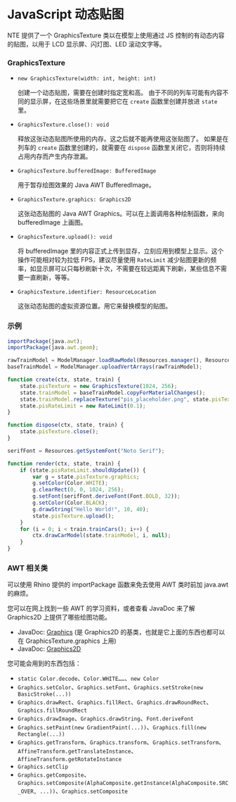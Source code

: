 # JavaScript 动态贴图

NTE 提供了一个 GraphicsTexture 类以在模型上使用通过 JS 控制的有动态内容的贴图，以用于 LCD 显示屏、闪灯图、LED 滚动文字等。



### GraphicsTexture

- `new GraphicsTexture(width: int, height: int)`

  创建一个动态贴图，需要在创建时指定宽和高。
  由于不同的列车可能有内容不同的显示屏，在这些场景里就需要把它在 `create` 函数里创建并放进 `state` 里。

- `GraphicsTexture.close(): void`

  释放这张动态贴图所使用的内存。这之后就不能再使用这张贴图了。
  如果是在列车的 `create` 函数里创建的，就需要在 `dispose` 函数里关闭它，否则将持续占用内存而产生内存泄漏。

- `GraphicsTexture.bufferedImage: BufferedImage`

  用于暂存绘图效果的 Java AWT BufferedImage。

- `GraphicsTexture.graphics: Graphics2D`

  这张动态贴图的 Java AWT Graphics。可以在上面调用各种绘制函数，来向 bufferedImage 上画图。

- `GraphicsTexture.upload(): void`

  将 bufferedImage 里的内容正式上传到显存，立刻应用到模型上显示。这个操作可能相对较为拉低 FPS，建议尽量使用 `RateLimit` 减少贴图更新的频率，如显示屏可以只每秒刷新十次，不需要在较远距离下刷新，某些信息不需要一直刷新，等等。

- `GraphicsTexture.identifier: ResourceLocation`

  这张动态贴图的虚拟资源位置。用它来替换模型的贴图。



### 示例

```javascript
importPackage(java.awt);
importPackage(java.awt.geom);

rawTrainModel = ModelManager.loadRawModel(Resources.manager(), Resources.idr("train.obj"), null);
baseTrainModel = ModelManager.uploadVertArrays(rawTrainModel);

function create(ctx, state, train) {
    state.pisTexture = new GraphicsTexture(1024, 256);
	state.trainModel = baseTrainModel.copyForMaterialChanges();
  	state.trainModel.replaceTexture("pis_placeholder.png", state.pisTexture.identifier);
    state.pisRateLimit = new RateLimit(0.1);
}

function dispose(ctx, state, train) {
    state.pisTexture.close();
}

serifFont = Resources.getSystemFont("Noto Serif");

function render(ctx, state, train) {
    if (state.pisRateLimit.shouldUpdate()) {
     	var g = state.pisTexture.graphics;
        g.setColor(Color.WHITE);
        g.clearRect(0, 0, 1024, 256);
        g.setFont(serifFont.deriveFont(Font.BOLD, 32));
        g.setColor(Color.BLACK);
        g.drawString("Hello World!", 10, 40);
        state.pisTexture.upload();
    }
    for (i = 0; i < train.trainCars(); i++) {
        ctx.drawCarModel(state.trainModel, i, null);
    }
}
```



### AWT 相关类

可以使用 Rhino 提供的 importPackage 函数来免去使用 AWT 类时前加 java.awt 的麻烦。

您可以在网上找到一些 AWT 的学习资料，或者查看 JavaDoc 来了解 Graphics2D 上提供了哪些绘图功能。

- JavaDoc: [Graphics](https://docs.oracle.com/javase/8/docs/api/java/awt/Graphics.html) (是 Graphics2D 的基类，也就是它上面的东西也都可以在 GraphicsTexture.graphics 上用)
- JavaDoc: [Graphics2D](https://docs.oracle.com/javase/8/docs/api/java/awt/Graphics2D.html)

您可能会用到的东西包括：

- `static Color.decode`、`Color.WHITE……`、`new Color`
- `Graphics.setColor`、`Graphics.setFont`、`Graphics.setStroke(new BasicStroke(...))`
- `Graphics.drawRect`、`Graphics.fillRect`、`Graphics.drawRoundRect`、`Graphics.fillRoundRect`
- `Graphics.drawImage`、`Graphics.drawString`、`Font.deriveFont`
- `Graphics.setPaint(new GradientPaint(...))`、`Graphics.fill(new Rectangle(...))`
- `Graphics.getTransform`、`Graphics.transform`、`Graphics.setTransform`、`AffineTransform.getTranslateInstance`、`AffineTransform.getRotateInstance`
- `Graphics.setClip`
- `Graphics.getComposite`、`Graphics.setComposite(AlphaComposite.getInstance(AlphaComposite.SRC_OVER, ...))`、`Graphics.setComposite`
